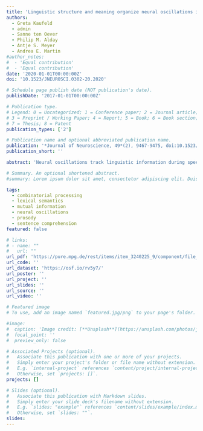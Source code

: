 ```yaml
---
title: 'Linguistic structure and meaning organize neural oscillations into a content-specific hierarchy'
authors:
  - Greta Kaufeld
  - admin
  - Sanne ten Oever
  - Philip M. Alday
  - Antje S. Meyer
  - Andrea E. Martin
#author_notes:
#  - 'Equal contribution'
#  - 'Equal contribution'
date: '2020-01-01T00:00:00Z'
doi: '10.1523/JNEUROSCI.0302-20.2020'

# Schedule page publish date (NOT publication's date).
publishDate: '2017-01-01T00:00:00Z'

# Publication type.
# Legend: 0 = Uncategorized; 1 = Conference paper; 2 = Journal article;
# 3 = Preprint / Working Paper; 4 = Report; 5 = Book; 6 = Book section;
# 7 = Thesis; 8 = Patent
publication_types: ['2']

# Publication name and optional abbreviated publication name.
publication: '*Journal of Neuroscience, 49*(2), 9467-9475, doi:10.1523/JNEUROSCI.0302-20.2020'
publication_short: ''

abstract: 'Neural oscillations track linguistic information during speech comprehension (Ding et al., 2016; Keitel et al., 2018), and are known to be modulated by acoustic landmarks and speech intelligibility (Doelling et al., 2014; Zoefel and VanRullen, 2015). However, studies investigating linguistic tracking have either relied on non-naturalistic isochronous stimuli or failed to fully control for prosody. Therefore, it is still unclear whether low-frequency activity tracks linguistic structure during natural speech, where linguistic structure does not follow such a palpable temporal pattern. Here, we measured electroencephalography (EEG) and manipulated the presence of semantic and syntactic information apart from the timescale of their occurrence, while carefully controlling for the acoustic-prosodic and lexical-semantic information in the signal. EEG was recorded while 29 adult native speakers (22 women, 7 men) listened to naturally spoken Dutch sentences, jabberwocky controls with morphemes and sentential prosody, word lists with lexical content but no phrase structure, and backward acoustically matched controls. Mutual information (MI) analysis revealed sensitivity to linguistic content: MI was highest for sentences at the phrasal (0.8–1.1 Hz) and lexical (1.9–2.8 Hz) timescales, suggesting that the delta-band is modulated by lexically driven combinatorial processing beyond prosody, and that linguistic content (i.e., structure and meaning) organizes neural oscillations beyond the timescale and rhythmicity of the stimulus. This pattern is consistent with neurophysiologically inspired models of language comprehension (Martin, 2016, 2020; Martin and Doumas, 2017) where oscillations encode endogenously generated linguistic content over and above exogenous or stimulus-driven timing and rhythm information.'

# Summary. An optional shortened abstract.
#summary: Lorem ipsum dolor sit amet, consectetur adipiscing elit. Duis posuere tellus ac convallis placerat. Proin tincidunt magna sed ex sollicitudin condimentum.

tags:
  - combinatorial processing
  - lexical semantics
  - mutual information
  - neural oscillations
  - prosody
  - sentence comprehension
featured: false

# links:
# - name: ""
#   url: ""
url_pdf: 'https://pure.mpg.de/rest/items/item_3240225_9/component/file_3271144/content'
url_code: ''
url_dataset: 'https://osf.io/rv5y7/'
url_poster: ''
url_project: ''
url_slides: ''
url_source: ''
url_video: ''

# Featured image
# To use, add an image named `featured.jpg/png` to your page's folder.

#image:
#  caption: 'Image credit: [**Unsplash**](https://unsplash.com/photos/jdD8gXaTZsc)'
#  focal_point: ''
#  preview_only: false

# Associated Projects (optional).
#   Associate this publication with one or more of your projects.
#   Simply enter your project's folder or file name without extension.
#   E.g. `internal-project` references `content/project/internal-project/index.md`.
#   Otherwise, set `projects: []`.
projects: []

# Slides (optional).
#   Associate this publication with Markdown slides.
#   Simply enter your slide deck's filename without extension.
#   E.g. `slides: "example"` references `content/slides/example/index.md`.
#   Otherwise, set `slides: ""`.
slides:
---
```


<!-- THIS MARKDOWN BIT IS CURRENTLY COMMENTED OUT









{{% callout note %}}
Click the _Cite_ button above to demo the feature to enable visitors to import publication metadata into their reference management software.
{{% /callout %}}

Supplementary notes can be added here, including [code and math](https://wowchemy.com/docs/content/writing-markdown-latex/).
-->